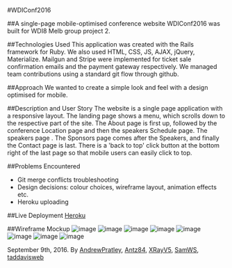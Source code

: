 #WDIConf2016

##A single-page mobile-optimised conference website
WDIConf2016 was built for WDI8 Melb group project 2.

##Technologies Used
This application was created with the Rails framework for Ruby. We also used HTML, CSS, JS, AJAX, jQuery, Materialize. Mailgun and Stripe were implemented for ticket sale confirmation emails and the payment gateway respectively. We managed team contributions using a standard git flow through github.  

##Approach
We wanted to create a simple look and feel with a design optimised for mobile.

##Description and User Story
The website is a single page application with a responsive layout. The landing page shows a menu, which scrolls down to the respective part of the site. The About page is first up, followed by the conference Location page and then the speakers Schedule page. The speakers page . The Sponsors page comes after the Speakers, and finally the Contact page is last. There is a 'back to top' click button at the bottom right of the last page so that mobile users can easily click to top.

##Problems Encountered
- Git merge conflicts troubleshooting
- Design decisions: colour choices, wireframe layout, animation effects etc.
- Heroku uploading

##Live Deployment
[Heroku](http://www.herokuapp.com/wdi8melbconf2016)

##Wireframe Mockup
![image](https://s6.postimg.org/5krvcble9/1.jpg)
![image](https://s6.postimg.org/4hcce3q4x/2.jpg)
![image](https://s6.postimg.org/ktme3u4gh/3.jpg)
![image](https://s6.postimg.org/ybtag4glt/4.jpg)
![image](https://s6.postimg.org/cqo7sijv5/5.jpg)
![image](https://s6.postimg.org/jij893y8h/a.jpg)
![image](https://s6.postimg.org/qn11i55ht/b.jpg)
![image](https://s6.postimg.org/adavf8utt/c.jpg)

September 9th, 2016. By [AndrewPratley](https://github.com/AndrewPratley), [Antz84](https://github.com/antz84), [XRayV5](https://github.com/XRayV5), [SamWS](https://github.com/SamWS), [taddavisweb](https://github.com/taddavisweb)
